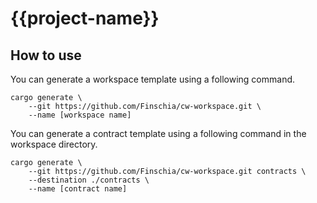 # {{project-name}}

## How to use

You can generate a workspace template using a following command.

```
cargo generate \
    --git https://github.com/Finschia/cw-workspace.git \
    --name [workspace name]
```

You can generate a contract template using a following command in the workspace directory.

```
cargo generate \
    --git https://github.com/Finschia/cw-workspace.git contracts \
    --destination ./contracts \
    --name [contract name]
```
